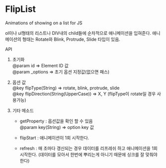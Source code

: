 # FlipList
Animations of showing on a list for JS

ol이나 ul형태의 리스트나 DIV내의 child들에 순차적으로 애니메이션을 입혀준다.
애니메이션의 형태는 Rotate와 Blink, Protrude, Slide 타입이 있음.

API

1. 초기화<br>
	@param id => Element ID 값<br>
	@param _options => 초기 옵션 지정값(없으면 패스)

2. 옵션 값<br>
	@key flipType(String) => rotate, blink, protrude, slide <br>
	@key flipDirection(String(UpperCase)) => X, Y (flipType이 rotate일 경우 사용가능)

3. 기타 메소드
	- getProperty : 옵션값을 확인 할 수 있음<br>
		@param key(String) => option key 값
	
	- flipStart : 애니메이션이 1회 시작한다.

	- refresh : 매 초마다 갱신되는 경우 데이터를 리프레쉬 하고 애니메이션을 1회 시작한다. 
		    (데이터를 모아서 한번에 뿌리는게 아니기 때문에 싱크를 잘 맞춰야 한다)
